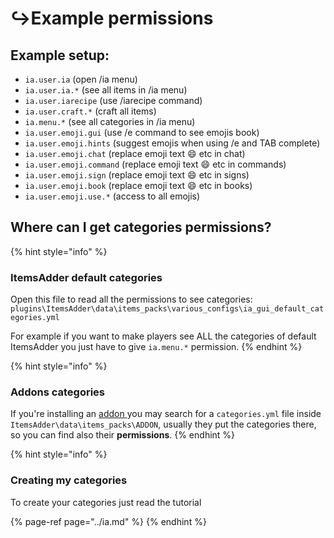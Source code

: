 # ↪️Example permissions

## Example setup:

* `ia.user.ia` \(open /ia menu\)
* `ia.user.ia.*` \(see all items in /ia menu\)
* `ia.user.iarecipe` \(use /iarecipe command\)
* `ia.user.craft.*` \(craft all items\)
* `ia.menu.*` \(see all categories in /ia menu\)
* `ia.user.emoji.gui` \(use /e command to see emojis book\)
* `ia.user.emoji.hints` \(suggest emojis when using /e and TAB complete\)
* `ia.user.emoji.chat` \(replace emoji text :smile: etc in chat\)
* `ia.user.emoji.command` \(replace emoji text :smile: etc in commands\)
* `ia.user.emoji.sign` \(replace emoji text :smile: etc in signs\)
* `ia.user.emoji.book` \(replace emoji text :smile: etc in books\)
* `ia.user.emoji.use.*` \(access to all emojis\)

## Where can I get categories permissions?

{% hint style="info" %}
### ItemsAdder default categories

Open this file to read all the permissions to see categories: `plugins\ItemsAdder\data\items_packs\various_configs\ia_gui_default_categories.yml`

For example if you want to make players see ALL the categories of default ItemsAdder you just have to give `ia.menu.*` permission.
{% endhint %}

{% hint style="info" %}
### Addons categories

If you're installing an [addon ](https://addons.plugin.ga/itemsadder/)you may search for a `categories.yml` file inside `ItemsAdder\data\items_packs\ADDON`, usually they put the categories there, so you can find also their **permissions**.
{% endhint %}

{% hint style="info" %}
### Creating my categories

To create your categories just read the tutorial

{% page-ref page="../ia.md" %}
{% endhint %}






